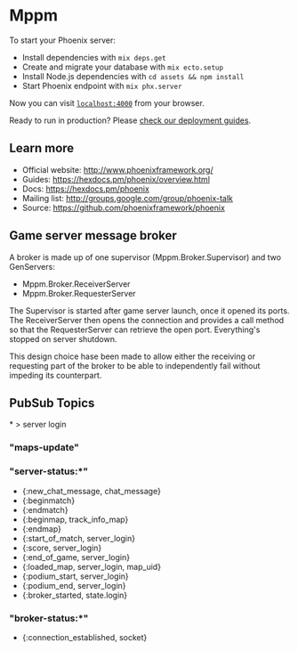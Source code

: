 # Mppm

To start your Phoenix server:

  * Install dependencies with `mix deps.get`
  * Create and migrate your database with `mix ecto.setup`
  * Install Node.js dependencies with `cd assets && npm install`
  * Start Phoenix endpoint with `mix phx.server`

Now you can visit [`localhost:4000`](http://localhost:4000) from your browser.

Ready to run in production? Please [check our deployment guides](https://hexdocs.pm/phoenix/deployment.html).

## Learn more

  * Official website: http://www.phoenixframework.org/
  * Guides: https://hexdocs.pm/phoenix/overview.html
  * Docs: https://hexdocs.pm/phoenix
  * Mailing list: http://groups.google.com/group/phoenix-talk
  * Source: https://github.com/phoenixframework/phoenix

## Game server message broker

A broker is made up of one supervisor (Mppm.Broker.Supervisor) and two GenServers:
- Mppm.Broker.ReceiverServer
- Mppm.Broker.RequesterServer

The Supervisor is started after game server launch, once it opened its ports. The
ReceiverServer then opens the connection and provides a call method so that the
RequesterServer can retrieve the open port. Everything's stopped on server shutdown.

This design choice hase been made to allow either the receiving or requesting part
of the broker to be able to independently fail without impeding its counterpart.



## PubSub Topics

\* > server login

### "maps-update"


### "server-status:*"

- {:new_chat_message, chat_message}
- {:beginmatch}
- {:endmatch}
- {:beginmap, track_info_map}
- {:endmap}
- {:start_of_match, server_login}
- {:score, server_login}
- {:end_of_game, server_login}
- {:loaded_map, server_login, map_uid}
- {:podium_start, server_login}
- {:podium_end, server_login}
- {:broker_started, state.login}


### "broker-status:*"

- {:connection_established, socket}
